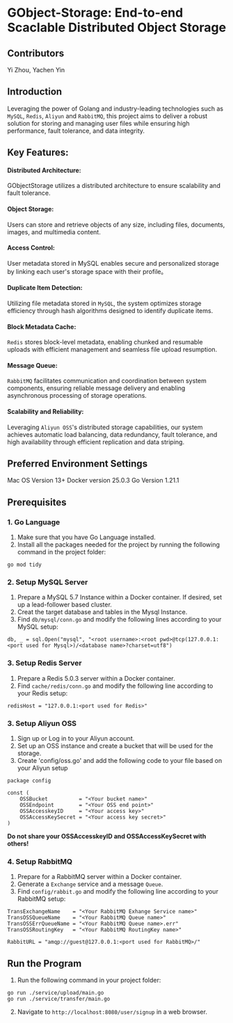 # GObject-Storage: End-to-end Scaclable Distributed Object Storage

## Contributors
Yi Zhou, Yachen Yin

## Introduction
Leveraging the power of Golang and industry-leading technologies such as `MySQL`, `Redis`, `Aliyun` and `RabbitMQ`, this project aims to deliver a robust solution for storing and managing user files while ensuring high performance, fault tolerance, and data integrity.

## Key Features:
#### Distributed Architecture: 
GObjectStorage utilizes a distributed architecture to ensure scalability and fault tolerance.

#### Object Storage:
Users can store and retrieve objects of any size, including files, documents, images, and multimedia content.

#### Access Control:
User metadata stored in MySQL enables secure and personalized storage by linking each user's storage space with their profile。

#### Duplicate Item Detection:
Utilizing file metadata stored in `MySQL`, the system optimizes storage efficiency through hash algorithms designed to identify duplicate items.

#### Block Metadata Cache:
`Redis` stores block-level metadata, enabling chunked and resumable uploads with efficient management and seamless file upload resumption.

#### Message Queue:
`RabbitMQ` facilitates communication and coordination between system components, ensuring reliable message delivery and enabling asynchronous processing of storage operations.

#### Scalability and Reliability:
Leveraging `Aliyun OSS`'s distributed storage capabilities, our system achieves automatic load balancing, data redundancy, fault tolerance, and high availability through efficient replication and data striping.

## Preferred Environment Settings
Mac OS Version 13+
Docker version 25.0.3
Go Version 1.21.1

## Prerequisites
### 1. Go Language
1. Make sure that you have Go Language installed.
2. Install all the packages needed for the project by running the following command in the project folder:
```
go mod tidy
```

### 2. Setup MySQL Server
1. Prepare a MySQL 5.7 Instance within a Docker container. If desired, set up a lead-follower based cluster.
2. Creat the target database and tables in the Mysql Instance.
3. Find `db/mysql/conn.go` and modify the following lines according to your MySQL setup:
```
db, _ = sql.Open("mysql", "<root username>:<root pwd>@tcp(127.0.0.1:<port used for Mysql>)/<database name>?charset=utf8")
```

### 3. Setup Redis Server
1. Prepare a Redis 5.0.3 server within a Docker container.
2. Find `cache/redis/conn.go` and modify the following line according to your Redis setup:
```
redisHost = "127.0.0.1:<port used for Redis>"
```

### 3. Setup Aliyun OSS
1. Sign up or Log in to your Aliyun account.
2. Set up an OSS instance and create a bucket that will be used for the storage.
3. Create 'config/oss.go' and add the following code to your file based on your Aliyun setup
```
package config

const (
	OSSBucket          = "<Your bucket name>"
	OSSEndpoint        = "<Your OSS end point>"
	OSSAccesskeyID     = "<Your access key>"
	OSSAccessKeySecret = "<Your access key secret>"
)
```
**Do not share your __OSSAccesskeyID__ and __OSSAccessKeySecret__ with others!**

### 4. Setup RabbitMQ
1. Prepare for a RabbitMQ server within a Docker container.
2. Generate a `Exchange` service and a message `Queue`.
3. Find `config/rabbit.go` and modify the following line according to your RabbitMQ setup:
```
TransExchangeName    = "<Your RabbitMQ Exhange Service name>"
TransOSSQueueName    = "<Your RabbitMQ Queue name>"
TransOSSErrQueueName = "<Your RabbitMQ Queue name>.err"
TransOSSRoutingKey   = "<Your RabbitMQ RoutingKey name>"

RabbitURL = "amqp://guest@127.0.0.1:<port used for RabbitMQ>/"
```

## Run the Program
1. Run the following command in your project folder:
```
go run ./service/upload/main.go
go run ./service/transfer/main.go
```
2. Navigate to `http://localhost:8080/user/signup` in a web browser.


